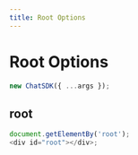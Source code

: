```yaml
---
title: Root Options
---
```


# Root Options

```js
new ChatSDK({ ...args });
```

## root

```js
document.getElementBy('root');
<div id="root"></div>;
```
